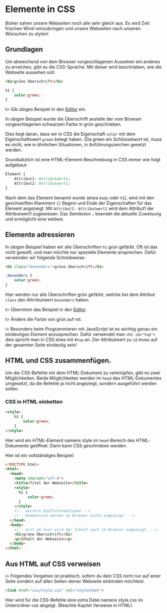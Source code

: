 # Elemente in CSS

Bisher sahen unsere Webseiten noch alle sehr gleich aus. Es wird Zeit frischen Wind reinzubringen und unsere Webseiten nach unseren Wünschen zu stylen!

## Grundlagen

Um abweichend von dem Browser vorgeschlagenen Aussehen ein anderes zu erreichen, gibt es die CSS-Sprache. Mit dieser wird beschrieben, wie die Webseite aussehen soll:

```html
<h1>grüne Überschrift</h1>
```

```css
h1 {
	color:green;
}
```

t> Gib obiges Beispiel in den [Editor](https://apps.wi-wissen.de/html-css-js-editor/) ein.					

In obigen Beispiel wurde die Überschrift anstelle der vom Browser vorgeschlagenen schwarzen Farbe in grün geschrieben.

Dies liegt daran, dass wir in CSS die Eigenschaft `color` mit dem Eigenschaftswert `green` belegt haben. (Da green ein Schlüsselwort ist, muss es nicht, wie in ähnlichen Situationen, in Anführungszeichen gesetzt werden.

Grundsätzlich ist eine HTML-Element-Beschreibung in CSS immer wie folgt aufgebaut:

```css
Element {
	Attribut1: Attributwert1;
	Attribut2: Attributwert2;
}
```

Nach dem das Element benannt wurde (etwa `body` oder `h1`), wird mit den geschweiften Klammern `{}` Beginn und Ende der Eigenschaften für das Element angezeigt. Mit `Attribut1: Attributwert1` wird dem Attribut1 der Attributwert1 zugewiesen. Das Semikolon `;` beendet die aktuelle Zuweisung und ermöglicht eine weitere.

## Elemente adressieren

In obigen Beispiel haben wir alle Überschriften `h1` grün gefärbt. Oft ist das nicht gewollt, und man möchte nur spezielle Elemente ansprechen. Dafür verwenden wir folgende Schreibweise:

```html
<h1 class="besonders">grüne Überschrift</h1>
```

```css
.besonders {
	color:green;
}
```

Hier werden nur alle Überschriften grün gefärbt, welche bei dem Attribut `class` den Attrributwert `besonders` haben.

t> Übernimm das Beispiel in den [Editor](https://apps.wi-wissen.de/html-css-js-editor/).

t> Ändere die Farbe von grün auf rot.

i> Besonders beim Programmieren mit JavaScript ist es wichtig genau ein eindeutiges Element anzusprechen. Dafür verwendet man `<h1 id="top">` dies spricht man in CSS etwa mit `#top` an. Der Attributwert zu `id` muss auf der gesamten Seite eindeutig sein!



## HTML und CSS zusammenfügen.

Um die CSS-Befehle mit dem HTML-Dokument zu verknüpfen, gibt es zwei Möglichkeiten. Beide Möglichkeiten werden im `head` des HTML-Dokumentes umgesetzt, da die Befehle ja nicht angezeigt, sondern ausgeführt werden sollen.

### CSS in HTML einbetten

```html
<style>
	h1 {
		color:green;
	}
</style>
```

Hier wird ein HTML-Element namens style im `head`-Bereich des HTML-Dokuments geöffnet. Darin kann CSS geschrieben werden.

Hier ist ein vollständiges Beispiel:

```html
<!DOCTYPE html>
<html>
  <head>
	<meta charset="utf-8">
	<title>Titel der Webseite</title>
    <style>
      h1 {
          color:green;
      }
	</style>
	<!-- weitere Kopfinformationen -->
	<!-- Kommentare werden im Browser nicht angezeigt. -->
  </head>
  <body>
	<!-- erst ab hier wird der Inhalt auch im Browser angezeigt. -->
	<h1>grüne Überschrift</h1>
    <p>Inhalt der Webseite</p>
  </body>
</html>
```


## Aus HTML auf CSS verweisen

i> Folgendes Vorgehen ist praktisch, sofern du dein CSS nicht nur auf einer Seite sondern auf allen Seiten deiner Webseite einbinden möchtest.

```html
<link href="css/style.css" rel="stylesheet">
```

Hier wird für die CSS-Befehle eine extra Datei namens style.css im Unterordner css abgelgt. (Beachte Kapitel Verweise in HTML)
